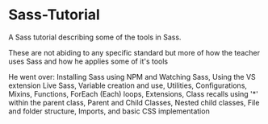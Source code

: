 # Sass-Tutorial
A Sass tutorial describing some of the tools in Sass.

These are not abiding to any specific standard but more of how the teacher uses Sass and how he applies some of it's tools

He went over:
Installing Sass using NPM and Watching Sass,
Using the VS extension Live Sass,
Variable creation and use,
Utilities,
Configurations,
Mixins,
Functions,
ForEach (Each) loops,
Extensions,
Class recalls using '*' within the parent class,
Parent and Child Classes,
Nested child classes,
File and folder structure,
Imports,
and basic CSS implementation
